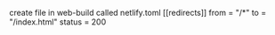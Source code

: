 create file in web-build called netlify.toml
[[redirects]]
  from = "/*"
  to = "/index.html"
  status = 200